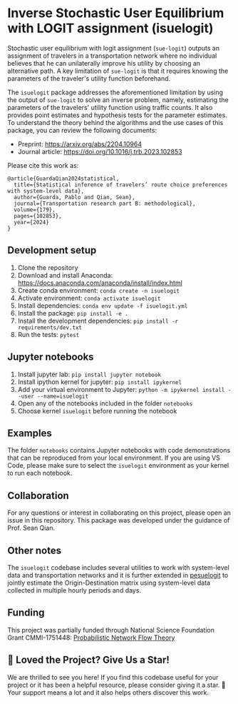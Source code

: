 # Inverse Stochastic User Equilibrium with LOGIT assignment (isuelogit)

Stochastic user equilibrium with logit assignment (`sue-logit`) outputs an assignment of travelers in a transportation network where no individual believes that he can unilaterally improve his utility by choosing an alternative path. A key limitation of `sue-logit` is that it requires knowing the parameters of the traveler's utility function beforehand. 

The `isuelogit` package addresses the aforementioned limitation by using the output of `sue-logit` to solve an inverse problem, namely, estimating the parameters of the travelers' utility function using traffic counts. It also provides point estimates and hypothesis tests for the parameter estimates. To understand the theory behind the algorithms and the use cases of this package, you can review the following documents: 

+ Preprint: https://arxiv.org/abs/2204.10964
+ Journal article: https://doi.org/10.1016/j.trb.2023.102853

Please cite this work as:

```
@article{GuardaQian2024statistical,
  title={Statistical inference of travelers’ route choice preferences with system-level data},
  author={Guarda, Pablo and Qian, Sean},
  journal={Transportation research part B: methodological},
  volume={179},
  pages={102853},
  year={2024}
}
```

## Development setup

1. Clone the repository
2. Download and install Anaconda: https://docs.anaconda.com/anaconda/install/index.html
2. Create conda environment: `conda create -n isuelogit`
3. Activate environment: `conda activate isuelogit`
4. Install dependencies: `conda env update -f isuelogit.yml`
5. Install the package: `pip install -e .`
6. Install the development dependencies: `pip install -r requirements/dev.txt`
7. Run the tests: `pytest`

## Jupyter notebooks
1. Install jupyter lab: `pip install jupyter notebook`
2. Install ipython kernel for jupyter: `pip install ipykernel`
3. Add your virtual environment to Jupyter:  `python -m ipykernel install --user --name=isuelogit`
4. Open any of the notebooks included in the folder `notebooks` 
5. Choose kernel `isuelogit` before running the notebook

## Examples

The folder ``notebooks`` contains Jupyter notebooks with code demonstrations that can be reproduced from your local environment. If you are using VS Code, please make sure to select the ``isuelogit`` environment as your kernel to run each notebook.

## Collaboration
For any questions or interest in collaborating on this project, please open an issue in this repository. This package was developed under the guidance of Prof. Sean Qian. 

## Other notes
The `isuelogit` codebase includes several utilities to work with system-level data and transportation networks and it is further extended in [pesuelogit](https://github.com/pabloguarda/pesuelogit) to jointly estimate the Origin-Destination matrix using system-level data collected in multiple hourly periods and days. 

## Funding 

This project was partially funded through National Science Foundation Grant CMMI-1751448: [Probabilistic Network Flow Theory](https://www.nsf.gov/awardsearch/showAward?AWD_ID=1751448)

## 🌟 Loved the Project? Give Us a Star!
We are thrilled to see you here! If you find this codebase useful for your project or it has been a helpful resource, please consider giving it a star. 🌟 Your support means a lot and it also helps others discover this work.